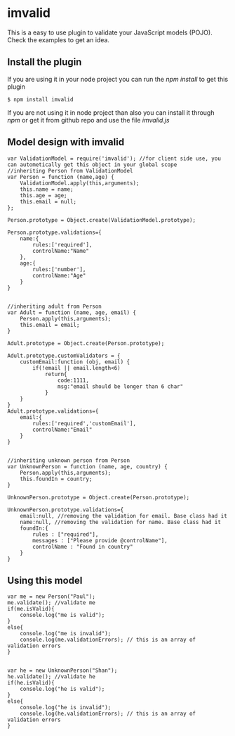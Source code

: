 # imvalid
This is a easy to use plugin to validate your JavaScript models (POJO). Check the examples to get an idea.

## Install the plugin
If you are using it in your node project you can run the *npm install* to get this plugin

	$ npm install imvalid

If you are not using it in node project than also you can install it through *npm* or get it from github repo and use the file *imvalid.js*


## Model design with imvalid

	var ValidationModel = require('imvalid'); //for client side use, you can autometically get this object in your global scope
	//inheriting Person from ValidationModel
	var Person = function (name,age) {
		ValidationModel.apply(this,arguments);
		this.name = name;
		this.age = age;
		this.email = null;
	};

	Person.prototype = Object.create(ValidationModel.prototype);

	Person.prototype.validations={
		name:{
			rules:['required'],
			controlName:"Name"
		},
		age:{
			rules:['number'],
			controlName:"Age"
		}
	}


	//inheriting adult from Person
	var Adult = function (name, age, email) {
		Person.apply(this,arguments);
		this.email = email;
	}

	Adult.prototype = Object.create(Person.prototype);

	Adult.prototype.customValidators = {
		customEmail:function (obj, email) {
			if(!email || email.length<6)
				return{
					code:1111,
					msg:"email should be longer than 6 char"
				}
		}
	}
	Adult.prototype.validations={
		email:{
			rules:['required','customEmail'],
			controlName:"Email"
		}
	}


	//inheriting unknown person from Person
	var UnknownPerson = function (name, age, country) {
		Person.apply(this,arguments);
		this.foundIn = country;
	}

	UnknownPerson.prototype = Object.create(Person.prototype);

	UnknownPerson.prototype.validations={
		email:null, //removing the validation for email. Base class had it
		name:null, //removing the validation for name. Base class had it
		foundIn:{
			rules : ["required"],
			messages : ["Please provide @controlName"],
			controlName : "Found in country"
		}
	}


## Using this model

	var me = new Person("Paul");
	me.validate(); //validate me
	if(me.isValid){
		console.log("me is valid");
	}
	else{
		console.log("me is invalid");
		console.log(me.validationErrors); // this is an array of validation errors
	}


	var he = new UnknownPerson("Shan");
	he.validate(); //validate he
	if(he.isValid){
		console.log("he is valid");
	}
	else{
		console.log("he is invalid");
		console.log(he.validationErrors); // this is an array of validation errors
	}

